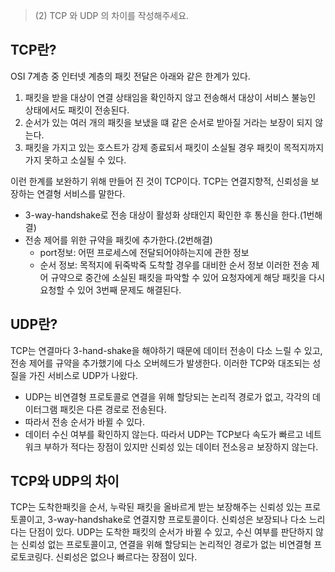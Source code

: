 > (2) TCP 와 UDP 의 차이를 작성해주세요.


## TCP란?
OSI 7계층 중 인터넷 계층의 패킷 전달은 아래와 같은 한계가 있다.
1. 패킷을 받을 대상이 연결 상태임을 확인하지 않고 전송해서 대상이 서비스 불능인 상태에서도 패킷이 전송된다.
2. 순서가 있는 여러 개의 패킷을 보냈을 떄 같은 순서로 받아질 거라는 보장이 되지 않는다.
3. 패킷을 가지고 있는 호스트가 강제 종료되서 패킷이 소실될 경우 패킷이 목적지까지 가지 못하고 소실될 수 있다.

이런 한계를 보완하기 위해 만들어 진 것이 TCP이다.
TCP는 연결지향적, 신뢰성을 보장하는 연결형 서비스를 말한다.
- 3-way-handshake로 전송 대상이 활성화 상태인지 확인한 후 통신을 한다.(1번해결)
- 전송 제어를 위한 규약을 패킷에 추가한다.(2번해결)
  - port정보: 어떤 프로세스에 전달되어야하는지에 관한 정보
  - 순서 정보: 목적지에 뒤죽박죽 도착할 경우를 대비한 순서 정보
이러한 전송 제어 규약으로 중간에 소실된 패킷을 파악할 수 있어 요청자에게 해당 패킷을 다시 요청할 수 있어 3번째 문제도 해결된다.

## UDP란?
TCP는 연결마다 3-hand-shake을 해야하기 때문에 데이터 전송이 다소 느릴 수 있고, 전송 제어를 규약을 추가했기에 다소 오버헤드가 발생한다. 이러한 TCP와 대조되는 성질을 가진 서비스로 UDP가 나왔다.

- UDP는 비연결형 프로토콜로 연결을 위해 할당되는 논리적 경로가 없고, 각각의 데이터그램 패킷은 다른 경로로 전송된다.
- 따라서 전송 순서가 바뀔 수 있다.
- 데이터 수신 여부를 확인하지 않는다.
따라서 UDP는 TCP보다 속도가 빠르고 네트워크 부하가 적다는 장점이 있지만 신뢰성 있는 데이터 전소응ㄹ 보장하지 않는다.

## TCP와 UDP의 차이
TCP는 도착한패킷을 순서, 누락된 패킷을 올바르게 받는 보장해주는 신뢰성 있는 프로토콜이고, 3-way-handshake로 연결지향 프로토콜이다. 신뢰성은 보장되나 다소 느리다는 단점이 있다.
UDP는 도착한 패킷의 순서가 바뀔 수 있고, 수신 여부를 판단하지 않는 신뢰성 없는 프로토콜이고, 연결을 위해 할당되는 논리적인 경로가 없는 비연결형 프로토코링다. 신뢰성은 없으나 빠르다는 장점이 있다.
